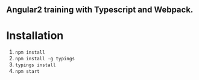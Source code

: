 ## Angular2 training with Typescript and Webpack. ##

# Installation

1. `npm install`
2. `npm install -g typings`
3. `typings install`
4. `npm start`
